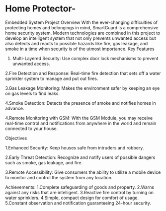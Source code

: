 # Home Protector-
Embedded System Project
Overview
With the ever-changing difficulties of protecting homes and belongings in mind, SmartGuard is a comprehensive home security system. Modern technologies are combined in this project to develop an intelligent system that not only prevents unwanted access but also detects and reacts to possible hazards like fire, gas leakage, and smoke in a time when security is of the utmost importance.
Key Features

1. Multi-Layered Security:
Use complex door lock mechanisms to prevent unwanted access.

2.Fire Detection and Response:
Real-time fire detection that sets off a water sprinkler system to manage and put out fires.

3.Gas Leakage Monitoring:
Makes the environment safer by keeping an eye on gas levels to find leaks.

4.Smoke Detection:
Detects the presence of smoke and notifies homes in advance.

4.Remote Monitoring with GSM:
With the GSM Module, you may receive real-time control and notifications from anywhere in the world and remain connected to your house.

Objectives

1.Enhanced Security:
 Keep houses safe from intruders and robbery.

2.Early Threat Detection: 
Recognize and notify users of possible dangers such as smoke, gas leakage, and fire.

3.Remote Accessibility: 
Give consumers the ability to utilize a mobile device to monitor and control the system from any location.

Achievements:
1.Complete safeguarding of goods and property.
2.Warns against any risks that are intelligent.
3.Reactive fire control by turning on water sprinklers.
4.Simple, compact design for comfort of usage.
5.Constant observation and notification guaranteeing 24-hour security.
